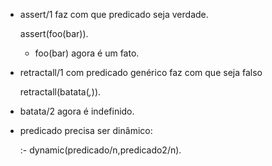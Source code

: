 * assert/1 faz com que predicado seja verdade.
    
    assert(foo(bar)).

  * foo(bar) agora é um fato.

* retractall/1 com predicado genérico faz com que seja falso

    retractall(batata(_,_)).

 * batata/2 agora é indefinido.

* predicado precisa ser dinâmico:

    :- dynamic(predicado/n,predicado2/n).
